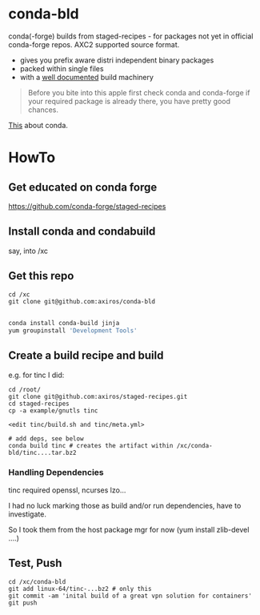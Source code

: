 # conda-bld

conda(-forge) builds from staged-recipes - for packages not yet in official conda-forge repos.
AXC2 supported source format.

- gives you prefix aware distri independent binary packages
- packed within single files
- with a [well documented](https://conda.io/docs/user-guide/tasks/build-packages/environment-variables.html) build machinery

> Before you bite into this apple first check conda and conda-forge if your required package is already there, you have pretty good chances.

[This](http://wesmckinney.com/blog/conda-forge-centos-moment/) about conda.


# HowTo

## Get educated on conda forge

https://github.com/conda-forge/staged-recipes

## Install conda and condabuild

say, into /xc

## Get this repo

```
cd /xc
git clone git@github.com:axiros/conda-bld
```

## 

```bash
conda install conda-build jinja
yum groupinstall 'Development Tools'
```

## Create a build recipe and build

e.g. for tinc I did:

```
cd /root/
git clone git@github.com:axiros/staged-recipes.git
cd staged-recipes
cp -a example/gnutls tinc

<edit tinc/build.sh and tinc/meta.yml>

# add deps, see below
conda build tinc # creates the artifact within /xc/conda-bld/tinc....tar.bz2

```

### Handling Dependencies

tinc required openssl, ncurses lzo... 

I had no luck marking those as build and/or run dependencies, have to investigate.

So I took them from the host package mgr for now (yum install zlib-devel ....)




## Test, Push

```
cd /xc/conda-bld
git add linux-64/tinc-...bz2 # only this
git commit -am 'inital build of a great vpn solution for containers'
git push
```








